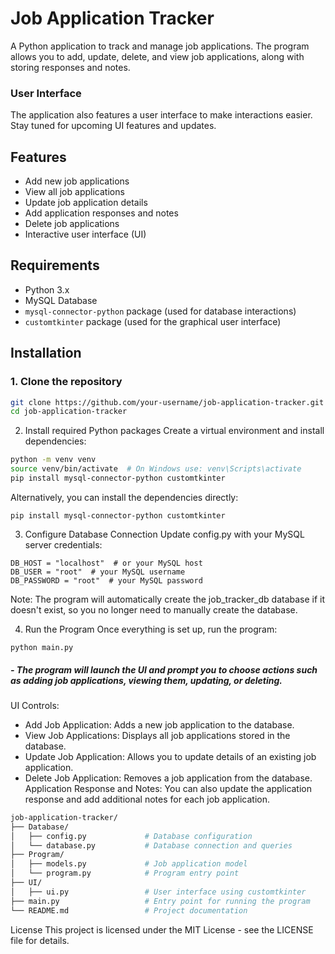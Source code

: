 # Job Application Tracker

A Python application to track and manage job applications. The program allows you to add, update, delete, and view job applications, along with storing responses and notes. 

### User Interface
The application also features a user interface to make interactions easier. Stay tuned for upcoming UI features and updates.

## Features

- Add new job applications
- View all job applications
- Update job application details
- Add application responses and notes
- Delete job applications
- Interactive user interface (UI)

## Requirements

- Python 3.x
- MySQL Database
- `mysql-connector-python` package (used for database interactions)
- `customtkinter` package (used for the graphical user interface)

## Installation

### 1. Clone the repository

```bash
git clone https://github.com/your-username/job-application-tracker.git
cd job-application-tracker
```
2. Install required Python packages
Create a virtual environment and install dependencies:
```bash
python -m venv venv
source venv/bin/activate  # On Windows use: venv\Scripts\activate
pip install mysql-connector-python customtkinter
```
Alternatively, you can install the dependencies directly:
```
pip install mysql-connector-python customtkinter
```
3. Configure Database Connection
Update config.py with your MySQL server credentials:
```
DB_HOST = "localhost"  # or your MySQL host
DB_USER = "root"  # your MySQL username
DB_PASSWORD = "root"  # your MySQL password
```
Note: The program will automatically create the job_tracker_db database if it doesn't exist, so you no longer need to manually create the database.

4. Run the Program
Once everything is set up, run the program:
```
python main.py
```
##### - The program will launch the UI and prompt you to choose actions such as adding job applications, viewing them, updating, or deleting.

UI Controls:
- Add Job Application: Adds a new job application to the database.
-  View Job Applications: Displays all job applications stored in the database.
- Update Job Application: Allows you to update details of an existing job application.
- Delete Job Application: Removes a job application from the database.
Application Response and Notes: You can also update the application response and add additional notes for each job application.
```bash
job-application-tracker/
├── Database/
│   ├── config.py             # Database configuration
│   └── database.py           # Database connection and queries
├── Program/
│   ├── models.py             # Job application model
│   └── program.py            # Program entry point
├── UI/
│   ├── ui.py                 # User interface using customtkinter
├── main.py                   # Entry point for running the program
└── README.md                 # Project documentation
```

License
This project is licensed under the MIT License - see the LICENSE file for details.






